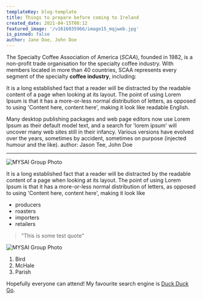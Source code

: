 ```yaml
---
templateKey: blog-template
title: Things to prepare before coming to Ireland
created_date: 2021-04-15T08:12
featured_image: '/v1616035966/image15_mqjweb.jpg'
is_pinned: false
author: Jane Doe, John Doe
---
```


The Specialty Coffee Association of America (_SCAA_), founded in 1982, is a non-profit trade organisation for the specialty coffee industry. With members located in more than 40 countries, SCAA represents every segment of the specialty **coffee industry**, including:

It is a long established fact that a reader will be distracted by the readable content of a page when looking at its layout. The point of using Lorem Ipsum is that it has a more-or-less normal distribution of letters, as opposed to using 'Content here, content here', making it look like readable English.

Many desktop publishing packages and web page editors now use Lorem Ipsum as their default model text, and a search for 'lorem ipsum' will uncover many web sites still in their infancy. Various versions have evolved over the years, sometimes by accident, sometimes on purpose (injected humour and the like).
author: Jason Tee, John Doe

---

![MYSAI Group Photo](/v1616035966/image15_mqjweb.jpg 'MYSAI Group Photo')

It is a long established fact that a reader will be distracted by the readable content of a page when looking at its layout. The point of using Lorem Ipsum is that it has a more-or-less normal distribution of letters, as opposed to using 'Content here, content here', making it look like

- producers
- roasters
- importers
- retailers

> "This is some test quote"

![MYSAI Group Photo](/v1616035966/image15_mqjweb.jpg 'MYSAI Group Photo')

1. Bird
2. McHale
3. Parish

Hopefully everyone can attend! My favourite search engine is [Duck Duck Go](https://duckduckgo.com).
